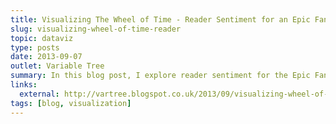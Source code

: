```yaml
---
title: Visualizing The Wheel of Time - Reader Sentiment for an Epic Fantasy Series
slug: visualizing-wheel-of-time-reader
topic: dataviz
type: posts
date: 2013-09-07
outlet: Variable Tree
summary: In this blog post, I explore reader sentiment for the Epic Fantasy book series The Wheel of Time, as expressed in user-submitted ratings on Amazon and GoodReads.
links:
  external: http://vartree.blogspot.co.uk/2013/09/visualizing-wheel-of-time-reader.html
tags: [blog, visualization]
---
```


